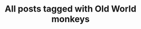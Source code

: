 ---
layout: tag
title: "All posts tagged with Old World monkeys"
permalink: /weblog/tags/old-world-monkeys/
taxonomy: Old World monkeys
---